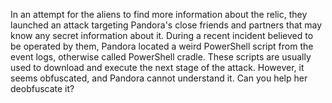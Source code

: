 In an attempt for the aliens to find more information about the relic, they launched an attack targeting Pandora's close friends and partners that may know any secret information about it. During a recent incident believed to be operated by them, Pandora located a weird PowerShell script from the event logs, otherwise called PowerShell cradle. These scripts are usually used to download and execute the next stage of the attack. However, it seems obfuscated, and Pandora cannot understand it. Can you help her deobfuscate it?
